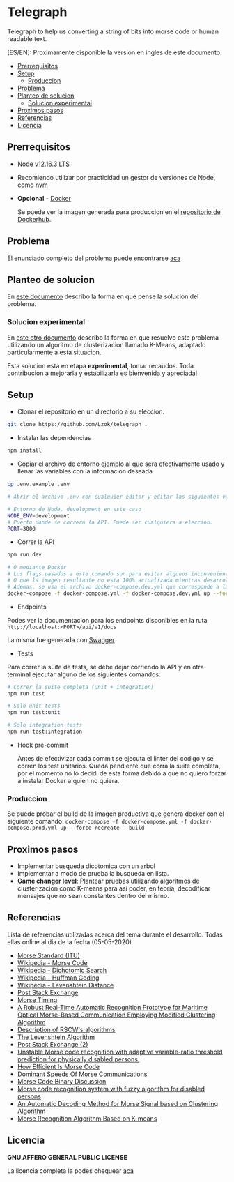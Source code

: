 # Telegraph
Telegraph to help us converting a string of bits into morse code or human readable text.

[ES/EN]: Proximamente disponible la version en ingles de este documento.

- [Prerrequisitos](#Prerrequisitos)
- [Setup](#Setup)
    - [Produccion](#Produccion)
- [Problema](#Problema)
- [Planteo de solucion](#Planteo-de-solucion)
    - [Solucion experimental](#Solucion-experimental)
- [Proximos pasos](#Proximos-pasos)
- [Referencias](#Referencias)
- [Licencia](#Licencia)

## Prerrequisitos

- [Node v12.16.3 LTS](https://nodejs.org/en/)
- Recomiendo utilizar por practicidad un gestor de versiones de Node, como [nvm](https://github.com/nvm-sh/nvm)
- **Opcional** - [Docker](https://docs.docker.com/get-docker/)

    Se puede ver la imagen generada para produccion en el [repositorio de Dockerhub](https://hub.docker.com/repository/docker/lzok/telegraph).


## Problema

El enunciado completo del problema puede encontrarse [aca](https://github.com/Lzok/telegraph/blob/master/Problem.md)


## Planteo de solucion

En [este documento](https://github.com/Lzok/telegraph/blob/master/Solution.md) describo la forma en que pense la solucion del problema.

### Solucion experimental
En [este otro documento](https://github.com/Lzok/telegraph/blob/master/Solution%20KMeans.md) describo la forma en que resuelvo este problema utilizando un algoritmo de clusterizacion llamado K-Means, adaptado particularmente a esta situacion.

Esta solucion esta en etapa **experimental**, tomar recaudos. Toda contribucion a mejorarla y estabilizarla es bienvenida y apreciada!

## Setup

- Clonar el repositorio en un directorio a su eleccion.

```bash
git clone https://github.com/Lzok/telegraph .
```

- Instalar las dependencias

```bash
npm install
```

- Copiar el archivo de entorno ejemplo al que sera efectivamente usado y llenar las variables con la informacion deseada

```bash
cp .env.example .env 

# Abrir el archivo .env con cualquier editor y editar las siguientes variables

# Entorno de Node. development en este caso
NODE_ENV=development
# Puerto donde se correra la API. Puede ser cualquiera a eleccion.
PORT=3000
```

- Correr la API

```bash
npm run dev

# O mediante Docker
# Los flags pasados a este comando son para evitar algunos inconvenientes de cache
# O que la imagen resultante no esta 100% actualizada mientras desarrollamos.
# Ademas, se usa el archivo docker-compose.dev.yml que corresponde a la version de desarrollo
docker-compose -f docker-compose.yml -f docker-compose.dev.yml up --force-recreate --build
```

- Endpoints

Podes ver la documentacion para los endpoints disponibles en la ruta `http://localhost:<PORT>/api/v1/docs`

La misma fue generada con [Swagger](https://swagger.io/)

- Tests

Para correr la suite de tests, se debe dejar corriendo la API y en otra terminal ejecutar alguno de los siguientes comandos:

```bash
# Correr la suite completa (unit + integration)
npm run test

# Solo unit tests
npm run test:unit

# Solo integration tests
npm run test:integration
```

- Hook pre-commit

    Antes de efectivizar cada commit se ejecuta el linter del codigo y se corren los test unitarios. Queda pendiente que corra la suite completa, por el momento no lo decidi de esta forma debido a que no quiero forzar a instalar Docker a quien no quiera.
    
   
### Produccion

Se puede probar el build de la imagen productiva que genera docker con el siguiente comando:
`docker-compose -f docker-compose.yml -f docker-compose.prod.yml up --force-recreate --build`

## Proximos pasos
- Implementar busqueda dicotomica con un arbol
- Implementar a modo de prueba la busqueda en lista.
- **Game changer level**: Plantear pruebas utilizando algoritmos de clusterizacion como K-means para asi poder, en teoria,
decodificar mensajes que no sean constantes dentro del mismo.

## Referencias
Lista de referencias utilizadas acerca del tema durante el desarrollo. Todas ellas online al dia de la fecha (05-05-2020)

- [Morse Standard (ITU)](https://www.itu.int/dms_pubrec/itu-r/rec/m/R-REC-M.1677-1-200910-I!!PDF-E.pdf)
- [Wikipedia - Morse Code](https://en.wikipedia.org/wiki/Morse_code)
- [Wikipedia - Dichotomic Search](https://en.wikipedia.org/wiki/Dichotomic_search)
- [Wikipedia - Huffman Coding](https://en.wikipedia.org/wiki/Huffman_coding)
- [Wikipedia - Levenshtein Distance](https://en.wikipedia.org/wiki/Levenshtein_distance)
- [Post Stack Exchange](https://cs.stackexchange.com/questions/39920/is-morse-code-binary-ternary-or-quinary)
- [Morse Timing](https://morsecode.world/international/timing.html)
- [A Robust Real-Time Automatic Recognition Prototype for Maritime Optical Morse-Based Communication Employing Modified Clustering Algorithm](https://www.mdpi.com/2076-3417/10/4/1227/htm#)
- [Description of RSCW's algorithms](http://www.pa3fwm.nl/software/rscw/algorithm.html)
- [The Levenshtein Algorithm](https://www.cuelogic.com/blog/the-levenshtein-algorithm)
- [Post Stack Exchange (2)](https://ham.stackexchange.com/questions/2202/decoding-the-morse-code)
- [Unstable Morse code recognition with adaptive variable-ratio threshold prediction for physically disabled persons.](https://www.ncbi.nlm.nih.gov/pubmed/11001520)
- [How Efficient Is Morse Code](https://www.johndcook.com/blog/2017/02/08/how-efficient-is-morse-code/)
- [Dominant Speeds Of Morse Communications](https://ham.stackexchange.com/questions/14679/dominant-speeds-of-morse-communications)
- [Morse Code Binary Discussion](https://chat.stackexchange.com/rooms/21638/morse-code-and-binary-discussion)
- [Morse code recognition system with fuzzy algorithm for disabled persons](https://www.researchgate.net/publication/10985617_Morse_code_recognition_system_with_fuzzy_algorithm_for_disabled_persons)
- [An Automatic Decoding Method for Morse Signal based on Clustering Algorithm](https://link.springer.com/chapter/10.1007%2F978-3-319-50209-0_29)
- [Morse Recognition Algorithm Based on K-means](https://ieeexplore.ieee.org/document/8799149)


## Licencia

**GNU AFFERO GENERAL PUBLIC LICENSE**

La licencia completa la podes chequear [aca](https://github.com/Lzok/telegraph/blob/master/LICENSE)